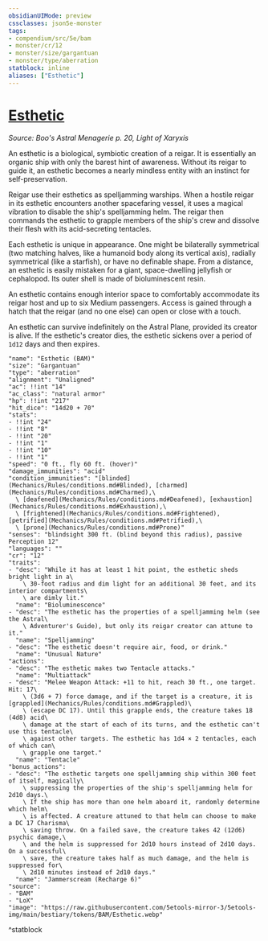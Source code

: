 ```yaml
---
obsidianUIMode: preview
cssclasses: json5e-monster
tags:
- compendium/src/5e/bam
- monster/cr/12
- monster/size/gargantuan
- monster/type/aberration
statblock: inline
aliases: ["Esthetic"]
---
```

# [Esthetic](Mechanics\bestiary\aberration/esthetic-bam.md)
*Source: Boo's Astral Menagerie p. 20, Light of Xaryxis*  

An esthetic is a biological, symbiotic creation of a reigar. It is essentially an organic ship with only the barest hint of awareness. Without its reigar to guide it, an esthetic becomes a nearly mindless entity with an instinct for self-preservation.

Reigar use their esthetics as spelljamming warships. When a hostile reigar in its esthetic encounters another spacefaring vessel, it uses a magical vibration to disable the ship's spelljamming helm. The reigar then commands the esthetic to grapple members of the ship's crew and dissolve their flesh with its acid-secreting tentacles.

Each esthetic is unique in appearance. One might be bilaterally symmetrical (two matching halves, like a humanoid body along its vertical axis), radially symmetrical (like a starfish), or have no definable shape. From a distance, an esthetic is easily mistaken for a giant, space-dwelling jellyfish or cephalopod. Its outer shell is made of bioluminescent resin.

An esthetic contains enough interior space to comfortably accommodate its reigar host and up to six Medium passengers. Access is gained through a hatch that the reigar (and no one else) can open or close with a touch.

An esthetic can survive indefinitely on the Astral Plane, provided its creator is alive. If the esthetic's creator dies, the esthetic sickens over a period of `1d12` days and then expires.

```statblock
"name": "Esthetic (BAM)"
"size": "Gargantuan"
"type": "aberration"
"alignment": "Unaligned"
"ac": !!int "14"
"ac_class": "natural armor"
"hp": !!int "217"
"hit_dice": "14d20 + 70"
"stats":
- !!int "24"
- !!int "8"
- !!int "20"
- !!int "1"
- !!int "10"
- !!int "1"
"speed": "0 ft., fly 60 ft. (hover)"
"damage_immunities": "acid"
"condition_immunities": "[blinded](Mechanics/Rules/conditions.md#Blinded), [charmed](Mechanics/Rules/conditions.md#Charmed),\
  \ [deafened](Mechanics/Rules/conditions.md#Deafened), [exhaustion](Mechanics/Rules/conditions.md#Exhaustion),\
  \ [frightened](Mechanics/Rules/conditions.md#Frightened), [petrified](Mechanics/Rules/conditions.md#Petrified),\
  \ [prone](Mechanics/Rules/conditions.md#Prone)"
"senses": "blindsight 300 ft. (blind beyond this radius), passive Perception 12"
"languages": ""
"cr": "12"
"traits":
- "desc": "While it has at least 1 hit point, the esthetic sheds bright light in a\
    \ 30-foot radius and dim light for an additional 30 feet, and its interior compartments\
    \ are dimly lit."
  "name": "Bioluminescence"
- "desc": "The esthetic has the properties of a spelljamming helm (see the Astral\
    \ Adventurer's Guide), but only its reigar creator can attune to it."
  "name": "Spelljamming"
- "desc": "The esthetic doesn't require air, food, or drink."
  "name": "Unusual Nature"
"actions":
- "desc": "The esthetic makes two Tentacle attacks."
  "name": "Multiattack"
- "desc": "Melee Weapon Attack: +11 to hit, reach 30 ft., one target. Hit: 17\
    \ (3d6 + 7) force damage, and if the target is a creature, it is [grappled](Mechanics/Rules/conditions.md#Grappled)\
    \ (escape DC 17). Until this grapple ends, the creature takes 18 (4d8) acid\
    \ damage at the start of each of its turns, and the esthetic can't use this tentacle\
    \ against other targets. The esthetic has 1d4 × 2 tentacles, each of which can\
    \ grapple one target."
  "name": "Tentacle"
"bonus_actions":
- "desc": "The esthetic targets one spelljamming ship within 300 feet of itself, magically\
    \ suppressing the properties of the ship's spelljamming helm for 2d10 days.\
    \ If the ship has more than one helm aboard it, randomly determine which helm\
    \ is affected. A creature attuned to that helm can choose to make a DC 17 Charisma\
    \ saving throw. On a failed save, the creature takes 42 (12d6) psychic damage,\
    \ and the helm is suppressed for 2d10 hours instead of 2d10 days. On a successful\
    \ save, the creature takes half as much damage, and the helm is suppressed for\
    \ 2d10 minutes instead of 2d10 days."
  "name": "Jammerscream (Recharge 6)"
"source":
- "BAM"
- "LoX"
"image": "https://raw.githubusercontent.com/5etools-mirror-3/5etools-img/main/bestiary/tokens/BAM/Esthetic.webp"
```
^statblock